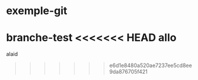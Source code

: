 # exemple-git
branche-test
<<<<<<< HEAD
allo
=======
alaid
>>>>>>> e6d1e8480a520ae7237ee5cd8ee9da876705f421
